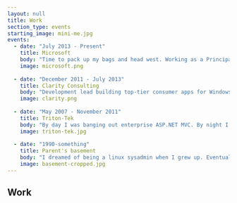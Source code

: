 ```yaml
---
layout: null
title: Work
section_type: events
starting_image: mini-me.jpg
events:
  - date: "July 2013 - Present"
    title: Microsoft
    body: "Time to pack up my bags and head west. Working as a Principal Program Manager on various developer platform initiatives."
    image: microsoft.png
      
  - date: "December 2011 - July 2013"
    title: Clarity Consulting
    body: "Development lead building top-tier consumer apps for Windows Phone. "
    image: clarity.png
      
  - date: "May 2007 - November 2011"
    title: Triton-Tek
    body: "By day I was banging out enterprise ASP.NET MVC. By night I started this blog, got into speaking, and eventually got hooked on to consumer apps and Windows Phone development."
    image: triton-tek.jpg
      
  - date: "1990-something"
    title: Parent's basement
    body: "I dreamed of being a linux sysadmin when I grew up. Eventually started a web hosting company and all the scripting I was doing made me realize how amazing programming can be."
    image: basement-cropped.jpg
---
```

## Work
